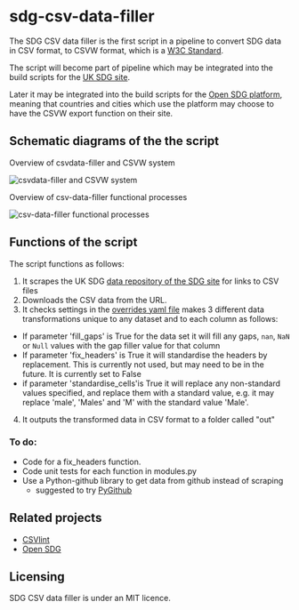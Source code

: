 # sdg-csv-data-filler

The SDG CSV data filler is the first script in a pipeline to convert SDG data in CSV format, to CSVW format, which is a [W3C Standard](https://www.w3.org/standards/). 

The script will become part of pipeline which may be integrated into the build scripts for the [UK SDG site](https://sdgdata.gov.uk/). 

Later it may be integrated into the build scripts for the [Open SDG platform](https://open-sdg.org/), meaning that countries and cities which use the platform may choose to have the CSVW export function on their site. 

## Schematic diagrams of the the script

Overview of csvdata-filler and CSVW system

![csvdata-filler and CSVW system](https://github.com/jwestw/sdg-csv-data-filler/blob/master/img_for_readme/CSVW%20process%20overview%203.jpg?raw=true)

Overview of csv-data-filler functional processes

![csv-data-filler functional processes](https://github.com/jwestw/sdg-csv-data-filler/blob/master/img_for_readme/CSVW%20process%20overview%202.jpg?raw=true)

## Functions of the script

The script functions as follows:
1. It scrapes the UK SDG [data repository of the SDG site](https://github.com/ONSdigital/sdg-data) for links to CSV files 
2. Downloads the CSV data from the URL.
3. It checks settings in the [overrides yaml file](https://github.com/jwestw/sdg-csv-data-filler/blob/master/overrides_dict.yaml) makes 3 different data transformations unique to any dataset and to each column as follows:
  - If parameter 'fill_gaps' is True for the data set it will fill any gaps, `nan`, `NaN` or `Null` values with the gap filler value for that column  
  - If parameter 'fix_headers' is True it will standardise the headers by replacement. This is currently not used, but may need to be in the future. It is currently set to False
  - if parameter 'standardise_cells'is True it will replace any non-standard values specified, and replace them with a standard value, e.g. it may replace 'male', 'Males' and 'M' with the standard value 'Male'.
4. It outputs the transformed data in CSV format to a folder called "out"

### To do:
- Code for a fix_headers function.
- Code unit tests for each function in modules.py
- Use a Python-github library to get data from github instead of scraping
  - suggested to try [PyGithub](https://pygithub.readthedocs.io/en/latest/introduction.html)

## Related projects

* [CSVlint](https://github.com/GSS-Cogs/csvlint.rb)
* [Open SDG](https://open-sdg.org/)

## Licensing

SDG CSV data filler is under an MIT licence.
